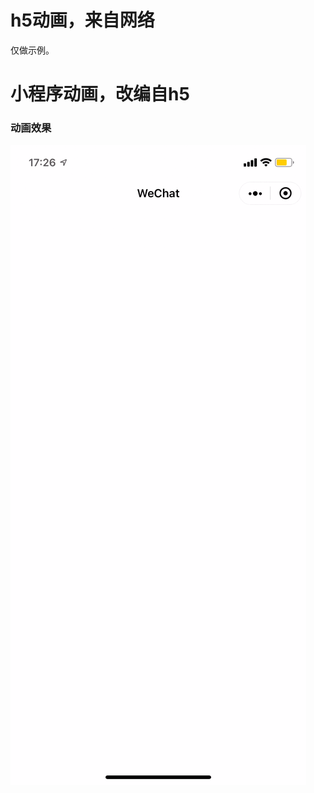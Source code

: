# h5动画，来自网络

仅做示例。

# 小程序动画，改编自h5

### 动画效果

![RPReplay_Final1621329996](https://github.com/ckcoding/Animation/blob/main/RPReplay_Final1621329996.gif)
